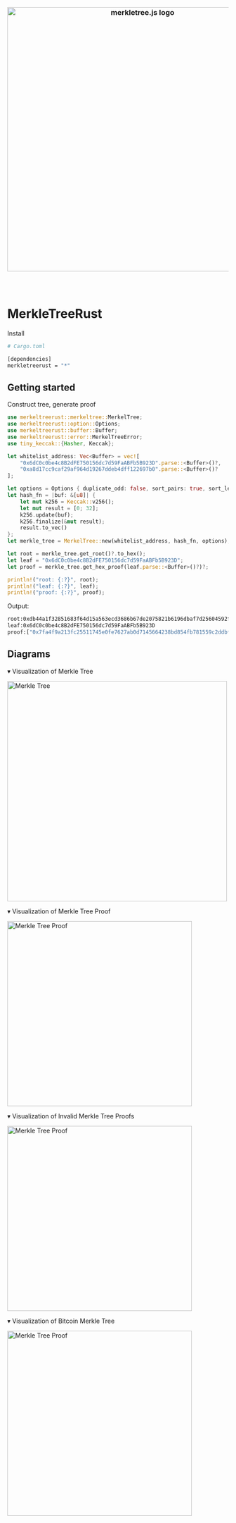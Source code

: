 <h3 align="center">
  <br />
  <img src="https://user-images.githubusercontent.com/168240/83951171-85f48c80-a7e4-11ea-896e-529c28ffa18e.png" alt="merkletree.js logo" width="600" />
  <br />
  <br />
  <br />
</h3>

# MerkleTreeRust

Install 

```bash
# Cargo.toml

[dependencies]
merkletreerust = "*"

```

## Getting started

Construct tree, generate proof

```rust
use merkeltreerust::merkeltree::MerkelTree;
use merkeltreerust::option::Options;
use merkeltreerust::buffer::Buffer;
use merkeltreerust::error::MerkelTreeError;
use tiny_keccak::{Hasher, Keccak};

let whitelist_address: Vec<Buffer> = vec![
    "0x6dC0c0be4c8B2dFE750156dc7d59FaABFb5B923D".parse::<Buffer>()?,
    "0xa8d17cc9caf29af964d19267ddeb4dff122697b0".parse::<Buffer>()?
];

let options = Options { duplicate_odd: false, sort_pairs: true, sort_leaves: true, sort: true, hash_leaves: true };
let hash_fn = |buf: &[u8]| {
    let mut k256 = Keccak::v256();
    let mut result = [0; 32];
    k256.update(buf);
    k256.finalize(&mut result);
    result.to_vec()
};
let merkle_tree = MerkelTree::new(whitelist_address, hash_fn, options);

let root = merkle_tree.get_root()?.to_hex();
let leaf = "0x6dC0c0be4c8B2dFE750156dc7d59FaABFb5B923D";
let proof = merkle_tree.get_hex_proof(leaf.parse::<Buffer>()?)?;

println!("root: {:?}", root);
println!("leaf: {:?}", leaf);
println!("proof: {:?}", proof);
```


Output:

```bash
root:0xdb44a1f32851683f64d15a563ecd3686b67de2075821b6196dbaf7d25604592f
leaf:0x6dC0c0be4c8B2dFE750156dc7d59FaABFb5B923D
proof:["0x7fa4f9a213fc25511745e0fe7627ab0d7145664238bd854fb781559c2ddbf9c4"]
```


## Diagrams

▾ Visualization of Merkle Tree

<img src="https://user-images.githubusercontent.com/168240/43616375-15330c32-9671-11e8-9057-6e61c312c856.png" alt="Merkle Tree" width="500">

▾ Visualization of Merkle Tree Proof

<img src="https://user-images.githubusercontent.com/168240/43616387-27ec860a-9671-11e8-9f3f-0b871a6581a6.png" alt="Merkle Tree Proof" width="420">

▾ Visualization of Invalid Merkle Tree Proofs

<img src="https://user-images.githubusercontent.com/168240/43616398-33e20584-9671-11e8-9f62-9f48ce412898.png" alt="Merkle Tree Proof" width="420">

▾ Visualization of Bitcoin Merkle Tree

<img src="https://user-images.githubusercontent.com/168240/43616417-46d3293e-9671-11e8-81c3-8cdf7f8ddd77.png" alt="Merkle Tree Proof" width="420">


